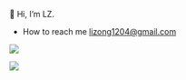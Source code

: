 👋 Hi, I’m LZ.

- How to reach me lizong1204@gmail.com

[![](https://readme-stats-licells.vercel.app/api/top-langs?username=liCells&show_icons=true&layout=compact)](https://github.com/liCells)

[![](https://readme-stats-licells.vercel.app/api?username=liCells&count_private=true&show_icons=true)](https://github.com/liCells)
